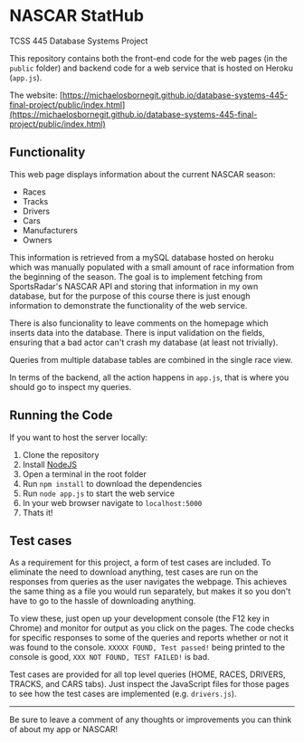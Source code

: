 # NASCAR StatHub

TCSS 445 Database Systems Project

This repository contains both the front-end code for the web pages (in the `public` folder) and backend code for a web service that is hosted on Heroku (`app.js`).

The website: [https://michaelosbornegit.github.io/database-systems-445-final-project/public/index.html](https://michaelosbornegit.github.io/database-systems-445-final-project/public/index.html)

## Functionality

This web page displays information about the current NASCAR season:

- Races
- Tracks
- Drivers
- Cars
- Manufacturers
- Owners

This information is retrieved from a mySQL database hosted on heroku which was manually populated with a small amount of race information from the beginning of the season. The goal is to implement fetching from SportsRadar's NASCAR API and storing that information in my own database, but for the purpose of this course there is just enough information to demonstrate the functionality of the web service.

There is also funcionality to leave comments on the homepage which inserts data into the database. There is input validation on the fields, ensuring that a bad actor can't crash my database (at least not trivially).

Queries from multiple database tables are combined in the single race view.

In terms of the backend, all the action happens in `app.js`, that is where you should go to inspect my queries.

## Running the Code

If you want to host the server locally:

1. Clone the repository
2. Install [NodeJS](https://nodejs.org/en/)
3. Open a terminal in the root folder
4. Run `npm install` to download the dependencies
5. Run `node app.js` to start the web service
6. In your web browser navigate to `localhost:5000`
7. Thats it!

## Test cases

As a requirement for this project, a form of test cases are included. To eliminate the need to download anything, test cases are run on the responses from queries as the user navigates the webpage. This achieves the same thing as a file you would run separately, but makes it so you don't have to go to the hassle of downloading anything.

To view these, just open up your development console (the F12 key in Chrome) and monitor for output as you click on the pages. The code checks for specific responses to some of the queries and reports whether or not it was found to the console. `XXXXX FOUND, Test passed!` being printed to the console is good, `XXX NOT FOUND, TEST FAILED!` is bad.

Test cases are provided for all top level queries (HOME, RACES, DRIVERS, TRACKS, and CARS tabs). Just inspect the JavaScript files for those pages to see how the test cases are implemented (e.g. `drivers.js`).

---

Be sure to leave a comment of any thoughts or improvements you can think of about my app or NASCAR!

